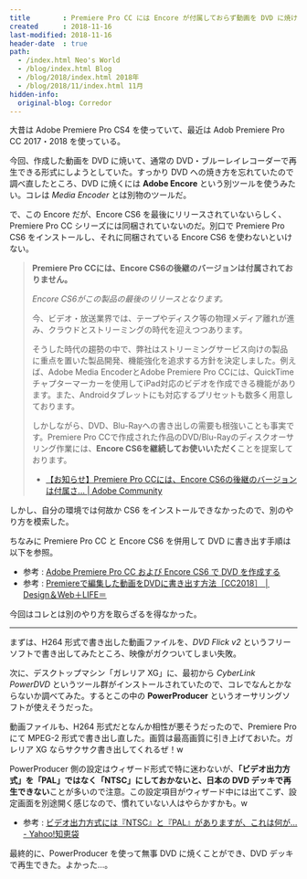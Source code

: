 ```yaml
---
title        : Premiere Pro CC には Encore が付属しておらず動画を DVD に焼けないので別の方法で DVD に焼く
created      : 2018-11-16
last-modified: 2018-11-16
header-date  : true
path:
  - /index.html Neo's World
  - /blog/index.html Blog
  - /blog/2018/index.html 2018年
  - /blog/2018/11/index.html 11月
hidden-info:
  original-blog: Corredor
---
```


大昔は Adobe Premiere Pro CS4 を使っていて、最近は Adob Premiere Pro CC 2017・2018 を使っている。

今回、作成した動画を DVD に焼いて、通常の DVD・ブルーレイレコーダーで再生できる形式にしようとしていた。すっかり DVD への焼き方を忘れていたので調べ直したところ、DVD に焼くには **Adobe Encore** という別ツールを使うみたい。コレは *Media Encoder* とは別物のツールだ。

で、この Encore だが、Encore CS6 を最後にリリースされていないらしく、Premiere Pro CC シリーズには同梱されていないのだ。別口で Premiere Pro CS6 をインストールし、それに同梱されている Encore CS6 を使わないといけない。

> **Premiere Pro CCには、Encore CS6の後継のバージョンは付属されておりません。**
> 
> *Encore CS6がこの製品の最後のリリースとなります。*
> 
> 今、ビデオ・放送業界では、テープやディスク等の物理メディア離れが進み、クラウドとストリーミングの時代を迎えつつあります。
> 
> そうした時代の趨勢の中で、弊社はストリーミングサービス向けの製品 に重点を置いた製品開発、機能強化を追求する方針を決定しました。例えば、Adobe Media EncoderとAdobe Premiere Pro CCには、QuickTimeチャプターマーカーを使用してiPad対応のビデオを作成できる機能があります。また、Androidタブレットにも対応するプリセットも数多く用意しております。
> 
> しかしながら、DVD、Blu-Rayへの書き出しの需要も根強いことも事実です。Premiere Pro CCで作成された作品のDVD/Blu-Rayのディスクオーサリング作業には、**Encore CS6を継続してお使いいただく**ことを提案しております。
> 
> - [【お知らせ】Premiere Pro CCには、Encore CS6の後継のバージョンは付属さ... | Adobe Community](https://forums.adobe.com/thread/1239763)

しかし、自分の環境では何故か CS6 をインストールできなかったので、別のやり方を模索した。

ちなみに Premiere Pro CC と Encore CS6 を併用して DVD に書き出す手順は以下を参照。

- 参考 : [Adobe Premiere Pro CC および Encore CS6 で DVD を作成する](https://helpx.adobe.com/jp/encore/kb/create-a-dvd-with-adobe-premiere-pro-cc-and-encore-cs6.html)
- 参考 : [Premiereで編集した動画をDVDに書き出す方法［CC2018］ │ Design＆Web＋LIFE＝](https://design1plus.net/premiere-encore/)

今回はコレとは別のやり方を取らざるを得なかった。

-----

まずは、H264 形式で書き出した動画ファイルを、*DVD Flick v2* というフリーソフトで書き出してみたところ、映像がガクついてしまい失敗。

次に、デスクトップマシン「ガレリア XG」に、最初から *CyberLink PowerDVD* というツール群がインストールされていたので、コレでなんとかならないか調べてみた。するとこの中の **PowerProducer** というオーサリングソフトが使えそうだった。

動画ファイルも、H264 形式だとなんか相性が悪そうだったので、Premiere Pro にて MPEG-2 形式で書き出し直した。画質は最高画質に引き上げておいた。ガレリア XG ならサクサク書き出してくれるぜ！w

PowerProducer 側の設定はウィザード形式で特に迷わないが、**「ビデオ出力方式」を「PAL」ではなく「NTSC」にしておかないと、日本の DVD デッキで再生できない**ことが多いので注意。この設定項目がウィザード中には出てこず、設定画面を別途開く感じなので、慣れていない人はやらかすかも。w

- 参考 : [ビデオ出力方式には『NTSC』と『PAL』がありますが、これは何が... - Yahoo!知恵袋](https://detail.chiebukuro.yahoo.co.jp/qa/question_detail/q11132391291)

最終的に、PowerProducer を使って無事 DVD に焼くことができ、DVD デッキで再生できた。よかった…。
